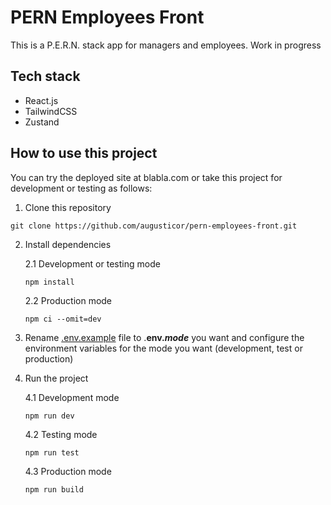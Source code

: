 # PERN Employees Front

This is a P.E.R.N. stack app for managers and employees. Work in progress

## Tech stack

- React.js
- TailwindCSS
- Zustand

## How to use this project

You can try the deployed site at blabla.com or take this project for development or testing as follows:

1. Clone this repository

```
git clone https://github.com/augusticor/pern-employees-front.git
```

2. Install dependencies

    2.1 Development or testing mode

    ```
    npm install
    ```

    2.2 Production mode
    
    ```
    npm ci --omit=dev
    ```

3. Rename [.env.example](.env.example) file to .**env._mode_** you want and configure the environment variables for the mode you want (development, test or production)

4. Run the project

    4.1 Development mode

    ```
    npm run dev
    ```

    4.2 Testing mode

    ```
    npm run test
    ```

    4.3 Production mode

    ```
    npm run build
    ```